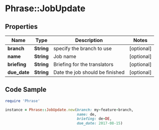 # Phrase::JobUpdate

## Properties

Name | Type | Description | Notes
------------ | ------------- | ------------- | -------------
**branch** | **String** | specify the branch to use | [optional] 
**name** | **String** | Job name | [optional] 
**briefing** | **String** | Briefing for the translators | [optional] 
**due_date** | **String** | Date the job should be finished | [optional] 

## Code Sample

```ruby
require 'Phrase'

instance = Phrase::JobUpdate.new(branch: my-feature-branch,
                                 name: de,
                                 briefing: de-DE,
                                 due_date: 2017-08-15)
```


